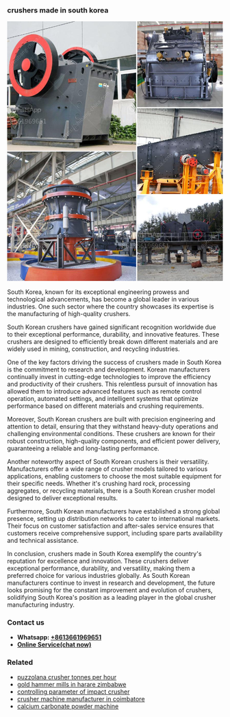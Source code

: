 <h3>crushers made in south korea</h3><img src='1704791488.jpg' alt=''><p>South Korea, known for its exceptional engineering prowess and technological advancements, has become a global leader in various industries. One such sector where the country showcases its expertise is the manufacturing of high-quality crushers.</p><p>South Korean crushers have gained significant recognition worldwide due to their exceptional performance, durability, and innovative features. These crushers are designed to efficiently break down different materials and are widely used in mining, construction, and recycling industries.</p><p>One of the key factors driving the success of crushers made in South Korea is the commitment to research and development. Korean manufacturers continually invest in cutting-edge technologies to improve the efficiency and productivity of their crushers. This relentless pursuit of innovation has allowed them to introduce advanced features such as remote control operation, automated settings, and intelligent systems that optimize performance based on different materials and crushing requirements.</p><p>Moreover, South Korean crushers are built with precision engineering and attention to detail, ensuring that they withstand heavy-duty operations and challenging environmental conditions. These crushers are known for their robust construction, high-quality components, and efficient power delivery, guaranteeing a reliable and long-lasting performance.</p><p>Another noteworthy aspect of South Korean crushers is their versatility. Manufacturers offer a wide range of crusher models tailored to various applications, enabling customers to choose the most suitable equipment for their specific needs. Whether it's crushing hard rock, processing aggregates, or recycling materials, there is a South Korean crusher model designed to deliver exceptional results.</p><p>Furthermore, South Korean manufacturers have established a strong global presence, setting up distribution networks to cater to international markets. Their focus on customer satisfaction and after-sales service ensures that customers receive comprehensive support, including spare parts availability and technical assistance.</p><p>In conclusion, crushers made in South Korea exemplify the country's reputation for excellence and innovation. These crushers deliver exceptional performance, durability, and versatility, making them a preferred choice for various industries globally. As South Korean manufacturers continue to invest in research and development, the future looks promising for the constant improvement and evolution of crushers, solidifying South Korea's position as a leading player in the global crusher manufacturing industry.</p><h3>Contact us</h3><ul><li><strong>Whatsapp:&nbsp;<a href="https://wa.me/8613661969651">+8613661969651</a></strong></li><li><a href="https://swt.shibang-china.com/?git&amp;zhl&amp;crushers made in south korea"><strong>Online Service(chat now)</strong></a></li></ul><h3>Related</h3><ul><li><a href='puzzolana crusher tonnes per hour.md'>puzzolana crusher tonnes per hour</a></li><li><a href='gold hammer mills in harare zimbabwe.md'>gold hammer mills in harare zimbabwe</a></li><li><a href='controlling parameter of impact crusher.md'>controlling parameter of impact crusher</a></li><li><a href='crusher machine manufacturer in coimbatore.md'>crusher machine manufacturer in coimbatore</a></li><li><a href='calcium carbonate powder machine.md'>calcium carbonate powder machine</a></li></ul>